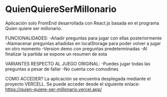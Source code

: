 # QuienQuiereSerMillonario
Aplicación solo FrontEnd desarrollada con React.js basada en el programa Quien quiere ser millonario.
<br>

FUNCIONALIDADES:
  -Añadir preguntas para jugar con ellas posteriormente
  -Alamacenar preguntas añadidas en localStorage para poder volver a jugar en otro momento
  -Version demo con preguntas predeterminadas
  -Al finalizar la partida se expone un resumen de esta
  <br>

VARIANTES RESPECTO AL JUEGO ORIGINAL:
  -Puedes jugar todas las preguntas a pesar de fallar
  -No cuenta con comodines
  
COMO ACCEDER?
  La aplicación se encuentra desplegada mediante el proyecto VERCELL. Se puede acceder desde el siguiente enlace: https://quien-quiere-ser-millonario.vercel.app/
